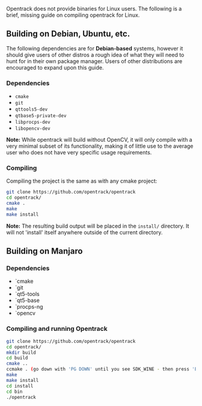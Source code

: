 Opentrack does not provide binaries for Linux users. The following is a brief, missing guide on compiling opentrack for Linux.

## Building on Debian, Ubuntu, etc.

The following dependencies are for **Debian-based** systems, however it should give users of other distros a rough idea of what they will need to hunt for in their own package manager. Users of other distributions are encouraged to expand upon this guide.

### Dependencies
* `cmake`
* `git`
* `qttools5-dev`
* `qtbase5-private-dev`
* `libprocps-dev`
* `libopencv-dev`

**Note:** While opentrack will build without OpenCV, it will only compile with a very minimal subset of its functionality, making it of little use to the average user who does not have very specific usage requirements. 

### Compiling

Compiling the project is the same as with any cmake project:

```bash
git clone https://github.com/opentrack/opentrack
cd opentrack/
cmake .
make
make install
```

**Note:** The resulting build output will be placed in the `install/` directory. It will not 'install' itself anywhere outside of the current directory.

## Building on Manjaro

### Dependencies
* `cmake
* `git
* `qt5-tools
* `qt5-base
* `procps-ng
* `opencv

### Compiling and running Opentrack

```bash
git clone https://github.com/opentrack/opentrack
cd opentrack/
mkdir build
cd build
cmake ..
ccmake . (go down with 'PG DOWN' until you see SDK_WINE - then press 'ENTER' (set to 'ON'; press 'c' to reconfigure)
make
make install
cd install
cd bin
./opentrack
```